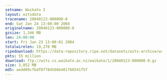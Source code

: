 ```yaml
---
setname: Waikato I
layout: witsdata
tracename: 20040123-000000-0
end: Sat Jan 24 13:00:00 2004
originalname: 20040123-000000-0
gzsize: 1,346 MB
len: 24:00:00
start: Fri Jan 23 13:00:01 2004
totalwirelen: 19,278 MB
ripedownload: https://data-repository.ripe.net/datasets/wits-archive/waikato/1/20040123-000000-0.gz
pkts: 55 million
download: ftp://wits.cs.waikato.ac.nz/waikato/1/20040123-000000-0.gz
size: 3,852 MB
md5: aedd09cfbdf8f784566b401768541f5f
---
```


